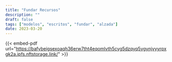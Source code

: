 ```yaml
---
title: "Fundar Recursos"
description: ""
draft: false
tags: ["modelos", "escritos", "fundar", "alzada"]
date: 2023-03-20
---
```


{{< embed-pdf url="https://bafybeigsexoaqh36erw7tht4eqomlvth5cyg5dzqyq5vgynjvyyrpxgk2a.ipfs.nftstorage.link/" >}}

